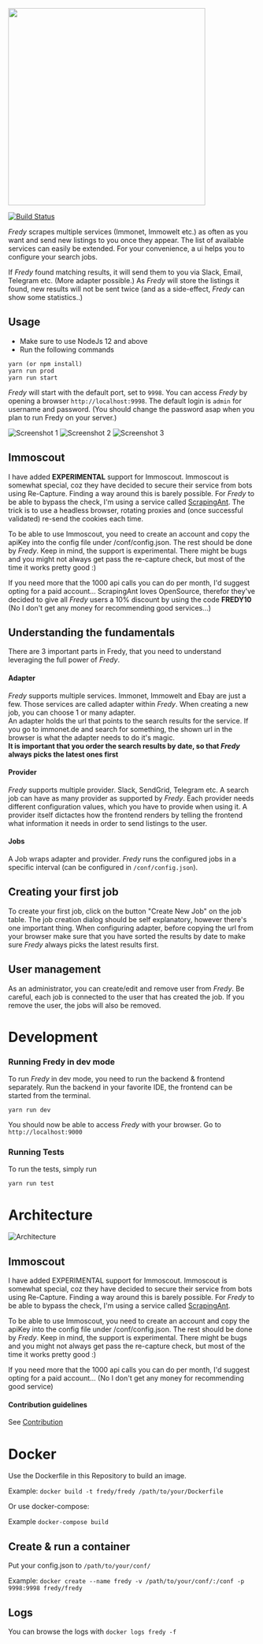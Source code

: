 <img src="https://github.com/orangecoding/fredy/blob/master/doc/logo.png" width="400">  

[![Build Status](https://travis-ci.org/orangecoding/fredy.svg?branch=master)](https://travis-ci.org/orangecoding/fredy)

_Fredy_ scrapes multiple services (Immonet, Immowelt etc.) as often as you want and send new listings to you once they appear. The list of available services can easily be extended. For your convenience, a ui helps you to configure your search jobs.   

If _Fredy_ found matching results, it will send them to you via Slack, Email, Telegram etc. (More adapter possible.) As _Fredy_ will store the listings it found, new results will not be sent twice (and as a side-effect, _Fredy_ can show some statistics..)  

## Usage  

- Make sure to use NodeJs 12 and above
- Run the following commands
```ssh
yarn (or npm install)
yarn run prod
yarn run start
```
_Fredy_ will start with the default port, set to `9998`. You can access _Fredy_ by opening a browser `http://localhost:9998`. The default login is `admin` for username and password. (You should change the password asap when you plan to run Fredy on your server.)

![Screenshot 1](/doc/screenshot1.png "Screenshot 1") ![Screenshot 2](/doc/screenshot2.png "Screenshot 2") ![Screenshot 3](/doc/screenshot3.png "Screenshot 3")

## Immoscout
I have added **EXPERIMENTAL** support for Immoscout. Immoscout is somewhat special, coz they have decided to secure their service from bots using Re-Capture. Finding a way around this is barely possible. For _Fredy_ to be able to bypass the check, I'm using a service called [ScrapingAnt](https://scrapingant.com/). The trick is to use a headless browser, rotating proxies and (once successful validated) re-send the cookies each time.

To be able to use Immoscout, you need to create an account and copy the apiKey into the config file under /conf/config.json.
The rest should be done by _Fredy_. Keep in mind, the support is experimental. There might be bugs and you might not always get pass the re-capture check, but most of the time it works pretty good :)

If you need more that the 1000 api calls you can do per month, I'd suggest opting for a paid account... ScrapingAnt loves OpenSource, therefor they've decided to give all _Fredy_ users a 10% discount by using the code **FREDY10** (No I don't get any money for recommending good services...)


## Understanding the fundamentals
There are 3 important parts in Fredy, that you need to understand leveraging the full power of _Fredy_.

#### Adapter
_Fredy_ supports multiple services. Immonet, Immowelt and Ebay are just a few. Those services are called adapter within _Fredy_. When creating a new job, you can choose 1 or many adapter.    
An adapter holds the url that points to the search results for the service. If you go to immonet.de and search for something, the shown url in the browser is what the adapter needs to do it's magic.   
**It is important that you order the search results by date, so that _Fredy_ always picks the latest ones first**

#### Provider
_Fredy_ supports multiple provider. Slack, SendGrid, Telegram etc. A search job can have as many provider as supported by _Fredy_. Each provider needs different configuration values, which you have to provide when using it. A provider itself dictactes how the frontend renders by telling the frontend what information it needs in order to send listings to the user.

#### Jobs
A Job wraps adapter and provider. _Fredy_ runs the configured jobs in a specific interval (can be configured in `/conf/config.json`).

## Creating your first job
To create your first job, click on the button "Create New Job" on the job table. The job creation dialog should be self explanatory, however there's one important thing.
When configuring adapter, before copying the url from your browser make sure that you have sorted the results by date to make sure _Fredy_ always picks the latest results first.

## User management
As an administrator, you can create/edit and remove user from _Fredy_. Be careful, each job is connected to the user that has created the job. If you remove the user, the jobs will also be removed.


# Development

### Running Fredy in dev mode
To run _Fredy_ in dev mode, you need to run the backend & frontend separately. Run the backend in your favorite IDE, the frontend can be started from the terminal.
```shell
yarn run dev
```
You should now be able to access _Fredy_ with your browser. Go to `http://localhost:9000`

### Running Tests
To run the tests, simply run
```shell
yarn run test
```

# Architecture
![Architecture](/doc/architecture.jpg "Architecture")

## Immoscout 
I have added EXPERIMENTAL support for Immoscout. Immoscout is somewhat special, coz they have decided to secure their service from bots using Re-Capture. Finding a way
around this is barely possible. For _Fredy_ to be able to bypass the check, I'm using a service called [ScrapingAnt](https://scrapingant.com/).

To be able to use Immoscout, you need to create an account and copy the apiKey into the config file under /conf/config.json.
The rest should be done by _Fredy_. Keep in mind, the support is experimental. There might be bugs and you might not always get pass the re-capture check, but most of the time
it works pretty good :)

If you need more that the 1000 api calls you can do per month, I'd suggest opting for a paid account... (No I don't get any money for recommending good service)

#### Contribution guidelines  

See [Contribution](https://github.com/orangecoding/fredy/blob/master/CONTRIBUTION.md)  

# Docker   
Use the Dockerfile in this Repository to build an image.  

Example: `docker build -t fredy/fredy /path/to/your/Dockerfile`  

Or use docker-compose:

Example `docker-compose build`

## Create & run a container  

Put your config.json to `/path/to/your/conf/`

Example: `docker create --name fredy -v /path/to/your/conf/:/conf -p 9998:9998 fredy/fredy`

## Logs  

You can browse the logs with  `docker logs fredy -f`  
